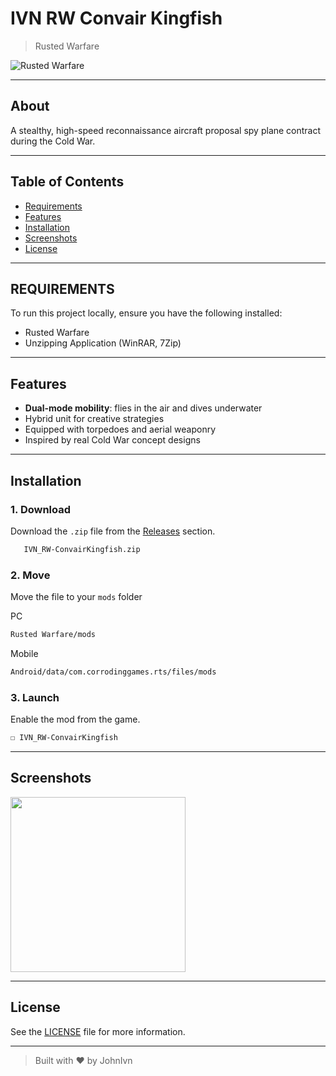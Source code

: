 # IVN RW Convair Kingfish

> Rusted Warfare

![Rusted Warfare](https://img.shields.io/badge/Rusted%20Warfare-RTS-blue?logo=gamepad&logoColor=white)

---

## About

A stealthy, high-speed reconnaissance aircraft proposal spy plane contract during the Cold War.

---

## Table of Contents

- [Requirements](#requirements)
- [Features](#features)
- [Installation](#installation)
- [Screenshots](#screenshots)
- [License](#license)

---

## REQUIREMENTS

To run this project locally, ensure you have the following installed:

- Rusted Warfare
- Unzipping Application (WinRAR, 7Zip)

---

## Features

- **Dual-mode mobility**: flies in the air and dives underwater
- Hybrid unit for creative strategies
- Equipped with torpedoes and aerial weaponry
- Inspired by real Cold War concept designs
  
---

## Installation

### 1. Download

Download the `.zip` file from the [Releases](https://github.com/JohnIvn/IVN_RW-ConvairKingfish/releases) section.

```bash
   IVN_RW-ConvairKingfish.zip
```

### 2.  Move

Move the file to your `mods` folder

PC

```bash
Rusted Warfare/mods
```

Mobile

```bash
Android/data/com.corrodinggames.rts/files/mods
```

### 3. Launch

Enable the mod from the game.

```bash
☐ IVN_RW-ConvairKingfish
```

---

## Screenshots

<img src="https://github.com/user-attachments/assets/489c4e6f-e709-4e7b-b642-f3e5216ce11e" height="280"/>

---

## License

See the [LICENSE](LICENSE) file for more information.

---

> Built with ❤️ by JohnIvn
